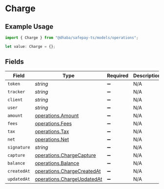 # Charge

## Example Usage

```typescript
import { Charge } from "@dhaba/safepay-ts/models/operations";

let value: Charge = {};
```

## Fields

| Field                                                                    | Type                                                                     | Required                                                                 | Description                                                              |
| ------------------------------------------------------------------------ | ------------------------------------------------------------------------ | ------------------------------------------------------------------------ | ------------------------------------------------------------------------ |
| `token`                                                                  | *string*                                                                 | :heavy_minus_sign:                                                       | N/A                                                                      |
| `tracker`                                                                | *string*                                                                 | :heavy_minus_sign:                                                       | N/A                                                                      |
| `client`                                                                 | *string*                                                                 | :heavy_minus_sign:                                                       | N/A                                                                      |
| `user`                                                                   | *string*                                                                 | :heavy_minus_sign:                                                       | N/A                                                                      |
| `amount`                                                                 | [operations.Amount](../../models/operations/amount.md)                   | :heavy_minus_sign:                                                       | N/A                                                                      |
| `fees`                                                                   | [operations.Fees](../../models/operations/fees.md)                       | :heavy_minus_sign:                                                       | N/A                                                                      |
| `tax`                                                                    | [operations.Tax](../../models/operations/tax.md)                         | :heavy_minus_sign:                                                       | N/A                                                                      |
| `net`                                                                    | [operations.Net](../../models/operations/net.md)                         | :heavy_minus_sign:                                                       | N/A                                                                      |
| `signature`                                                              | *string*                                                                 | :heavy_minus_sign:                                                       | N/A                                                                      |
| `capture`                                                                | [operations.ChargeCapture](../../models/operations/chargecapture.md)     | :heavy_minus_sign:                                                       | N/A                                                                      |
| `balance`                                                                | [operations.Balance](../../models/operations/balance.md)                 | :heavy_minus_sign:                                                       | N/A                                                                      |
| `createdAt`                                                              | [operations.ChargeCreatedAt](../../models/operations/chargecreatedat.md) | :heavy_minus_sign:                                                       | N/A                                                                      |
| `updatedAt`                                                              | [operations.ChargeUpdatedAt](../../models/operations/chargeupdatedat.md) | :heavy_minus_sign:                                                       | N/A                                                                      |